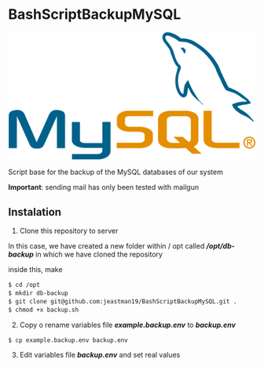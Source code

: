 # BashScriptBackupMySQL

![logo-mysql](images/MySQL.png)

Script base for the backup of the MySQL databases of our system

**Important**: sending mail has only been tested with mailgun


## Instalation

1. Clone this repository to server


In this case, we have created a new folder within / opt called ***/opt/db-backup*** in which we have cloned the repository

inside this, make

``` bash
$ cd /opt
$ mkdir db-backup
$ git clone git@github.com:jeastman19/BashScriptBackupMySQL.git .
$ chmod +x backup.sh
```

2. Copy o rename variables file ***example.backup.env*** to ***backup.env***

``` bash
$ cp example.backup.env backup.env
```

3. Edit variables file ***backup.env*** and set real values

